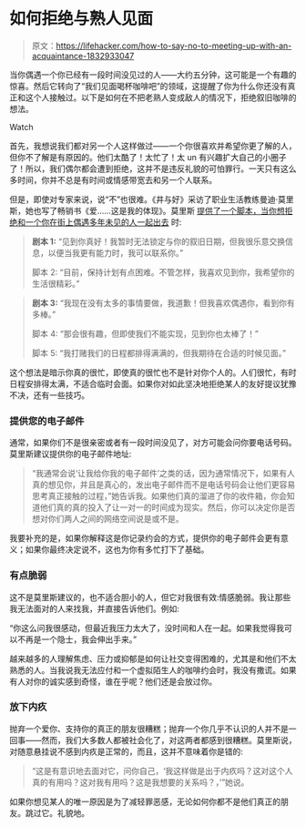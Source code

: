 # 如何拒绝与熟人见面

> 原文：<https://lifehacker.com/how-to-say-no-to-meeting-up-with-an-acquaintance-1832933047>

当你偶遇一个你已经有一段时间没见过的人——大约五分钟，这可能是一个有趣的惊喜。然后它转向了“我们见面喝杯咖啡吧”的领域，这提醒了你为什么你还没有真正和这个人接触过。以下是如何在不把老熟人变成敌人的情况下，拒绝叙旧咖啡的想法。

Watch

首先，我想说我们都对另一个人这样做过——一个你很喜欢并希望你更了解的人，但你不了解是有原因的。他们太酷了！太忙了！太 un 有兴趣扩大自己的小圈子了！所以，我们偶尔都会遭到拒绝，这并不是违反礼貌的可怕罪行。一天只有这么多时间，你并不总是有时间或情感带宽去和另一个人联系。

但是，即使对专家来说，说“不”也很难。《井与好》采访了职业生活教练曼迪·莫里斯，她也写了畅销书《爱……这是我的体现》。莫里斯 [提供了一个脚本，当你想拒绝和一个你在街上偶遇多年未见的人一起出去](https://www.wellandgood.com/good-advice/how-to-say-no-catch-up/) 时:

> **剧本 1:** “见到你真好！我暂时无法锁定与你的叙旧日期，但我很乐意交换信息，以便当我更有能力时，我可以联系你。”
> 
> 脚本 2: “目前，保持计划有点困难。不管怎样，我喜欢见到你，我希望你的生活很精彩。”

> **剧本 3:** “我现在没有太多的事情要做，我道歉！但我喜欢偶遇你，看到你有多棒。”
> 
> 脚本 4: “那会很有趣，但即使我们不能实现，见到你也太棒了！”
> 
> 脚本 5: “我打赌我们的日程都排得满满的，但我期待在合适的时候见面。”

这个想法是暗示你真的很忙，即使真的很忙也不是针对你个人的。人们很忙，有时日程安排得太满，不适合临时会面。如果你对如此坚决地拒绝某人的友好提议犹豫不决，还有一些技巧。

### 提供您的电子邮件

通常，如果你们不是很亲密或者有一段时间没见了，对方可能会问你要电话号码。莫里斯建议提供你的电子邮件地址:

> “我通常会说‘让我给你我的电子邮件’之类的话，因为通常情况下，如果有人真的想见你，并且是真心的，发出电子邮件而不是电话号码会让他们更容易思考真正接触的过程，”她告诉我。如果他们真的溜进了你的收件箱，你会知道他们真的真的投入了让一对一的时间成为现实。然后，你可以决定你是否想对你们两人之间的网络空间说是或不是。

我要补充的是，如果你解释这是你记录约会的方式，提供你的电子邮件会更有意义；如果你最终决定说不，这也为你有多忙打下了基础。

### 有点脆弱

这不是莫里斯建议的，也不适合胆小的人，但它对我很有效:情感脆弱。我让那些我无法面对的人来找我，并直接告诉他们。例如:

“你这么问我很感动，但最近我压力太大了，没时间和人在一起。如果我觉得我可以不再是一个隐士，我会伸出手来。”

越来越多的人理解焦虑、压力或抑郁是如何让社交变得困难的，尤其是和他们不太熟悉的人。当我说我无法应付和一个虚拟陌生人的咖啡约会时，我没有撒谎。如果有人对你的诚实感到奇怪，谁在乎呢？他们还是会放过你。

### 放下内疚

抛弃一个爱你、支持你的真正的朋友很糟糕；抛弃一个你几乎不认识的人并不是一回事——然而，我们大多数人都被社会化了，对这两者都感到很糟糕。莫里斯说，对随意悬挂说不感到内疚是正常的，而且，这并不意味着你是错的:

> “这是有意识地去面对它，问你自己，‘我这样做是出于内疚吗？这对这个人真的有用吗？这对我有用吗？这是我想要的关系吗？，’”她说。

如果你想见某人的唯一原因是为了减轻罪恶感，无论如何你都不是他们真正的朋友。跳过它。礼貌地。